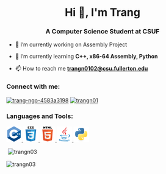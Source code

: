 <h1 align="center">Hi 👋, I'm Trang</h1>
<h3 align="center">A Computer Science Student at CSUF</h3>

- 🔭 I’m currently working on Assembly Project

- 🌱 I’m currently learning **C++, x86-64 Assembly, Python**

- 📫 How to reach me **trangn0102@csu.fullerton.edu**

<h3 align="left">Connect with me:</h3>
<p align="left">
<a href="https://linkedin.com/in/trang-ngo-4583a3198" target="blank"><img align="center" src="https://raw.githubusercontent.com/rahuldkjain/github-profile-readme-generator/master/src/images/icons/Social/linked-in-alt.svg" alt="trang-ngo-4583a3198" height="30" width="40" /></a>
<a href="https://fb.com/trangn01" target="blank"><img align="center" src="https://raw.githubusercontent.com/rahuldkjain/github-profile-readme-generator/master/src/images/icons/Social/facebook.svg" alt="trangn01" height="30" width="40" /></a>
</p>

<h3 align="left">Languages and Tools:</h3>
<p align="left"> <a href="https://www.w3schools.com/cpp/" target="_blank" rel="noreferrer"> <img src="https://raw.githubusercontent.com/devicons/devicon/master/icons/cplusplus/cplusplus-original.svg" alt="cplusplus" width="40" height="40"/> </a> <a href="https://www.w3schools.com/css/" target="_blank" rel="noreferrer"> <img src="https://raw.githubusercontent.com/devicons/devicon/master/icons/css3/css3-original-wordmark.svg" alt="css3" width="40" height="40"/> </a> <a href="https://www.w3.org/html/" target="_blank" rel="noreferrer"> <img src="https://raw.githubusercontent.com/devicons/devicon/master/icons/html5/html5-original-wordmark.svg" alt="html5" width="40" height="40"/> </a> <a href="https://www.java.com" target="_blank" rel="noreferrer"> <img src="https://raw.githubusercontent.com/devicons/devicon/master/icons/java/java-original.svg" alt="java" width="40" height="40"/> </a> <a href="https://www.python.org" target="_blank" rel="noreferrer"> <img src="https://raw.githubusercontent.com/devicons/devicon/master/icons/python/python-original.svg" alt="python" width="40" height="40"/> </a> </p>

<p>&nbsp;<img align="center" src="https://github-readme-stats.vercel.app/api?username=trangn03&show_icons=true&locale=en" alt="trangn03" /></p>

<p><img align="center" src="https://github-readme-streak-stats.herokuapp.com/?user=trangn03&" alt="trangn03" /></p>
